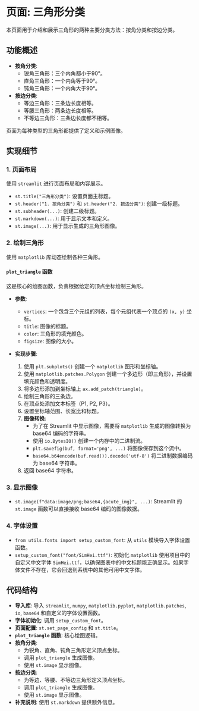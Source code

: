 # 页面: 三角形分类

本页面用于介绍和展示三角形的两种主要分类方法：按角分类和按边分类。

## 功能概述

- **按角分类**:
  - 锐角三角形：三个内角都小于90°。
  - 直角三角形：一个内角等于90°。
  - 钝角三角形：一个内角大于90°。
- **按边分类**:
  - 等边三角形：三条边长度相等。
  - 等腰三角形：两条边长度相等。
  - 不等边三角形：三条边长度都不相等。

页面为每种类型的三角形都提供了定义和示例图像。

## 实现细节

### 1. 页面布局

使用 `streamlit` 进行页面布局和内容展示。
- `st.title("三角形分类")`: 设置页面主标题。
- `st.header("1. 按角分类")` 和 `st.header("2. 按边分类")`: 创建一级标题。
- `st.subheader(...)`: 创建二级标题。
- `st.markdown(...)`: 用于显示文本和定义。
- `st.image(...)`: 用于显示生成的三角形图像。

### 2. 绘制三角形

使用 `matplotlib` 库动态绘制各种三角形。

#### `plot_triangle` 函数

这是核心的绘图函数，负责根据给定的顶点坐标绘制三角形。

- **参数**:
  - `vertices`: 一个包含三个元组的列表，每个元组代表一个顶点的 `(x, y)` 坐标。
  - `title`: 图像的标题。
  - `color`: 三角形的填充颜色。
  - `figsize`: 图像的大小。

- **实现步骤**:
  1.  使用 `plt.subplots()` 创建一个 `matplotlib` 图形和坐标轴。
  2.  使用 `matplotlib.patches.Polygon` 创建一个多边形（即三角形），并设置填充颜色和透明度。
  3.  将多边形添加到坐标轴上 `ax.add_patch(triangle)`。
  4.  绘制三角形的三条边。
  5.  在顶点处添加文本标签（P1, P2, P3）。
  6.  设置坐标轴范围、长宽比和标题。
  7.  **图像转换**:
      - 为了在 Streamlit 中显示图像，需要将 `matplotlib` 生成的图像转换为 base64 编码的字符串。
      - 使用 `io.BytesIO()` 创建一个内存中的二进制流。
      - `plt.savefig(buf, format='png', ...)` 将图像保存到这个流中。
      - `base64.b64encode(buf.read()).decode('utf-8')` 将二进制数据编码为 base64 字符串。
  8.  返回 base64 字符串。

### 3. 显示图像

- `st.image(f"data:image/png;base64,{acute_img}", ...)`: Streamlit 的 `st.image` 函数可以直接接收 base64 编码的图像数据。

### 4. 字体设置

- `from utils.fonts import setup_custom_font`: 从 `utils` 模块导入字体设置函数。
- `setup_custom_font("font/SimHei.ttf")`: 初始化 `matplotlib` 使用项目中的自定义中文字体 `SimHei.ttf`，以确保图表中的中文标题能正确显示。如果字体文件不存在，它会回退到系统中的其他可用中文字体。

## 代码结构

- **导入库**: 导入 `streamlit`, `numpy`, `matplotlib.pyplot`, `matplotlib.patches`, `io`, `base64` 和自定义的字体设置函数。
- **字体初始化**: 调用 `setup_custom_font`。
- **页面配置**: `st.set_page_config` 和 `st.title`。
- **`plot_triangle` 函数**: 核心绘图逻辑。
- **按角分类**:
  - 为锐角、直角、钝角三角形定义顶点坐标。
  - 调用 `plot_triangle` 生成图像。
  - 使用 `st.image` 显示图像。
- **按边分类**:
  - 为等边、等腰、不等边三角形定义顶点坐标。
  - 调用 `plot_triangle` 生成图像。
  - 使用 `st.image` 显示图像。
- **补充说明**: 使用 `st.markdown` 提供额外信息。